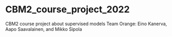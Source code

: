 # CBM2_course_project_2022
CBM2 course project about supervised models
Team Orange: Eino Kanerva, Aapo Saavalainen, and Mikko Sipola
